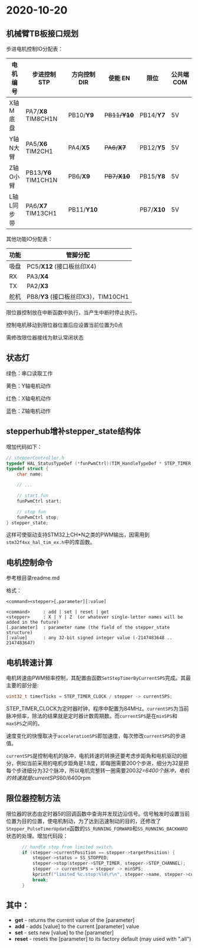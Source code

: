 # 2020-10-20

## 机械臂TB板接口规划

步进电机控制IO分配表：

|电机编号|步进控制 STP|方向控制 DIR|使能 EN|限位|公共端COM|
|---|---|---|---|---|---|
|X轴 M底盘|PA7/**X8** TIM8CH1N|PB10/**Y9**|~~PB11/**Y10**~~|PB14/**Y7**|5V|
|Y轴 N大臂|PA5/**X6** TIM2CH1|PA4/**X5**|~~PA6/**X7**~~|PB12/**Y5**|5V|
|Z轴 O小臂|PB13/**Y6** TIM1CH1N|PB6/**X9**|~~PB7/**X10**~~|PB15/**Y8**|5V|
|L轴 L同步带|PA6/**X7** TIM13CH1|PB11/**Y10**||PB7/**X10**|5V|

其他功能IO分配表：

|功能|管脚分配|
|---|---|
|吸盘|PC5/**X12** (接口板丝印X4)|
|RX|PA3/**X4**|
|TX|PA2/**X3**|
|舵机|PB8/**Y3** (接口板丝印X3)，TIM10CH1|

限位器控制放在中断函数中执行，当产生中断时停止执行。

控制电机移动到限位器位置后应设置当前位置为0点

需修改限位器接线为默认常闭状态

## 状态灯

绿色：串口读取工作

黄色：Y轴电机动作

红色：X轴电机动作

蓝色：Z轴电机动作

## stepperhub增补stepper_state结构体

增加代码如下：

```c
// stepperController.h
typedef HAL_StatusTypeDef (*funPwmCtrl)(TIM_HandleTypeDef * STEP_TIMER, uint32_t  STEP_CHANNEL);
typedef struct {
    char name;

    // ...

    // start fun
    funPwmCtrl start;

    // stop fun
    funPwmCtrl stop;
} stepper_state;
```

这样可使驱动支持STM32上CH*N之类的PWM输出，因需用到`stm32f4xx_hal_tim_ex.h`中的库函数。

## 电机控制命令

参考根目录readme.md

格式：

```
<command><stepper>[.parameter][:value]

<command>     : add | set | reset | get
<stepper>     : X | Y | Z  (or whatever single-letter names will be added in the future)
[.parameter]  : parameter name (the field of the stepper_state structure)
[:value]      : any 32-bit signed integer value (-2147483648 .. 2147483647)
```

## 电机转速计算

电机转速由PWM频率控制，其配置由函数`SetStepTimerByCurrentSPS`完成。其最主要的部分是:

``` c
uint32_t timerTicks = STEP_TIMER_CLOCK / stepper -> currentSPS;
```

STEP_TIMER_CLOCK为定时器时钟，程序中配置为84MHz。`currentSPS`为当前脉冲频率，除法的结果就是定时器计数周期数。而`currentSPS`是在`minSPS`和`maxSPS`之间的。

速度变化的快慢取决于`accelerationSPS`即加速度，每次修改`currentSPS`的步进值。

`currentSPS`是控制电机的脉冲，电机转速的转换还要考虑步距角和电机驱动的细分，例如当前采用的电机步距角是1.8度，即每圈需要200个步进，细分为32是把每个步进细分为32个脉冲，所以电机完整转一圈需要200*32=6400个脉冲，电机的转速就是currentSPS*60/6400rpm

## 限位器控制方法

限位器的状态由定时器5的回调函数中查询并发现边沿信号。信号触发时设置当前位置为目的位置，使电机制动，为了达到迅速制动的目的，还修改了`Stepper_PulseTimerUpdate`函数的`SS_RUNNING_FORWARD`和`SS_RUNNING_BACKWARD`状态的处理。增加代码段：

```c
      // handle stop from limited switch.
      if (stepper->currentPosition == stepper->targetPosition) {
          stepper->status = SS_STOPPED;
          stepper->stop(stepper->STEP_TIMER, stepper->STEP_CHANNEL);
          stepper -> currentSPS = stepper -> minSPS;
          kprintf("limited %c.stop:%ld\r\n", stepper->name, stepper->currentPosition);
          break;
      }
```

## 其中：

- **get** - returns the current value of the [parameter] 
- **add** - adds [value] to the current [parameter] value
- **set** - sets new [value] to the [parameter]
- **reset** - resets the [parameter] to its factory default (may used with ".all")

